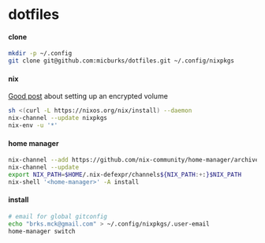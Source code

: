 # dotfiles

#### clone

```bash
mkdir -p ~/.config
git clone git@github.com:micburks/dotfiles.git ~/.config/nixpkgs
```


#### nix

[Good post](https://www.philipp.haussleiter.de/2020/04/fixing-nix-setup-on-macos-catalina/) about setting up an encrypted volume

```bash
sh <(curl -L https://nixos.org/nix/install) --daemon
nix-channel --update nixpkgs
nix-env -u '*'
```


#### home manager

```bash
nix-channel --add https://github.com/nix-community/home-manager/archive/master.tar.gz home-manager
nix-channel --update
export NIX_PATH=$HOME/.nix-defexpr/channels${NIX_PATH:+:}$NIX_PATH
nix-shell '<home-manager>' -A install
```


#### install

```bash
# email for global gitconfig
echo "brks.mck@gmail.com" > ~/.config/nixpkgs/.user-email
home-manager switch
```
